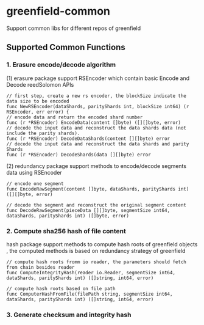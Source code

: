 # greenfield-common
Support common libs for different repos of greenfield

## Supported Common Functions

### 1. Erasure encode/decode algorithm 

(1) erasure package support RSEncoder which contain basic Encode and Decode reedSolomon APIs 
```
// first step, create a new rs encoder, the blockSize indicate the data size to be encoded
func NewRSEncoder(dataShards, parityShards int, blockSize int64) (r RSEncoder, err error) {
// encode data and return the encoded shard number
func (r *RSEncoder) EncodeData(content []byte) ([][]byte, error) 
// decode the input data and reconstruct the data shards data (not include the parity shards).
func (r *RSEncoder) DecodeDataShards(content [][]byte) error 
// decode the input data and reconstruct the data shards and parity Shards
func (r *RSEncoder) DecodeShards(data [][]byte) error
```
(2) redundancy package support methods to encode/decode segments data using RSEncoder 
```
// encode one segment 
func EncodeRawSegment(content []byte, dataShards, parityShards int) ([][]byte, error) 

// decode the segment and reconstruct the original segment content
func DecodeRawSegment(pieceData [][]byte, segmentSize int64, dataShards, parityShards int) ([]byte, error) 
```

### 2. Compute sha256 hash of file content

hash package support methods to compute hash roots of greenfield objects , the computed methods is based on 
redundancy strategy of greenfield

```
// compute hash roots fromm io reader, the parameters should fetch from chain besides reader
func ComputeIntegrityHash(reader io.Reader, segmentSize int64, dataShards, parityShards int) ([]string, int64, error)

// compute hash roots based on file path
func ComputerHashFromFile(filePath string, segmentSize int64, dataShards, parityShards int) ([]string, int64, error)
```


### 3. Generate checksum and integrity hash
